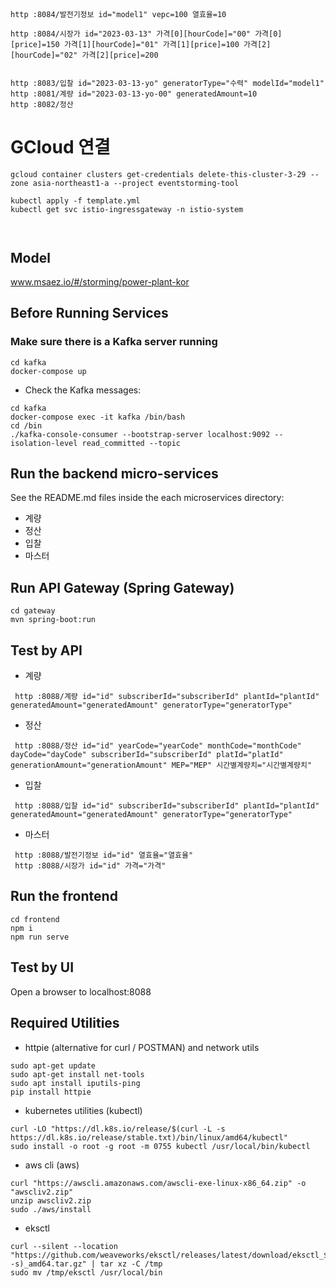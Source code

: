 # 


```

http :8084/발전기정보 id="model1" vepc=100 열효율=10

http :8084/시장가 id="2023-03-13" 가격[0][hourCode]="00" 가격[0][price]=150 가격[1][hourCode]="01" 가격[1][price]=100 가격[2][hourCode]="02" 가격[2][price]=200


http :8083/입찰 id="2023-03-13-yo" generatorType="수력" modelId="model1"
http :8081/계량 id="2023-03-13-yo-00" generatedAmount=10
http :8082/정산
```



# GCloud 연결
```
gcloud container clusters get-credentials delete-this-cluster-3-29 --zone asia-northeast1-a --project eventstorming-tool

kubectl apply -f template.yml 
kubectl get svc istio-ingressgateway -n istio-system



```



## Model
www.msaez.io/#/storming/power-plant-kor

## Before Running Services
### Make sure there is a Kafka server running
```
cd kafka
docker-compose up
```
- Check the Kafka messages:
```
cd kafka
docker-compose exec -it kafka /bin/bash
cd /bin
./kafka-console-consumer --bootstrap-server localhost:9092 --isolation-level read_committed --topic
```

## Run the backend micro-services
See the README.md files inside the each microservices directory:

- 계량
- 정산
- 입찰
- 마스터


## Run API Gateway (Spring Gateway)
```
cd gateway
mvn spring-boot:run
```

## Test by API
- 계량
```
 http :8088/계량 id="id" subscriberId="subscriberId" plantId="plantId" generatedAmount="generatedAmount" generatorType="generatorType" 
```
- 정산
```
 http :8088/정산 id="id" yearCode="yearCode" monthCode="monthCode" dayCode="dayCode" subscriberId="subscriberId" platId="platId" generationAmount="generationAmount" MEP="MEP" 시간별계량치="시간별계량치" 
```
- 입찰
```
 http :8088/입찰 id="id" subscriberId="subscriberId" plantId="plantId" generatedAmount="generatedAmount" generatorType="generatorType" 
```
- 마스터
```
 http :8088/발전기정보 id="id" 열효율="열효율" 
 http :8088/시장가 id="id" 가격="가격" 
```


## Run the frontend
```
cd frontend
npm i
npm run serve
```

## Test by UI
Open a browser to localhost:8088

## Required Utilities

- httpie (alternative for curl / POSTMAN) and network utils
```
sudo apt-get update
sudo apt-get install net-tools
sudo apt install iputils-ping
pip install httpie
```

- kubernetes utilities (kubectl)
```
curl -LO "https://dl.k8s.io/release/$(curl -L -s https://dl.k8s.io/release/stable.txt)/bin/linux/amd64/kubectl"
sudo install -o root -g root -m 0755 kubectl /usr/local/bin/kubectl
```

- aws cli (aws)
```
curl "https://awscli.amazonaws.com/awscli-exe-linux-x86_64.zip" -o "awscliv2.zip"
unzip awscliv2.zip
sudo ./aws/install
```

- eksctl 
```
curl --silent --location "https://github.com/weaveworks/eksctl/releases/latest/download/eksctl_$(uname -s)_amd64.tar.gz" | tar xz -C /tmp
sudo mv /tmp/eksctl /usr/local/bin
```

